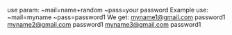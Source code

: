 use param: ~mail=name+random ~pass=your password
Example use: ~mail=myname  ~pass=password1
We get: 
myname1@gmail.com password1
myname2@gmail.com password1
myname3@gmail.com password1
